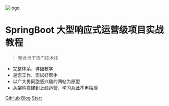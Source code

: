 ![logo](../static/imgs/logo.png ':size=100')
# SpringBoot 大型响应式运营级项目实战教程

> 整合当下热门技术栈

* 完整体系，详细教学
* 是您工作、面试好帮手
* 以广大男同胞感兴趣的网站为原型
* 从架构搭建到上线运营，学习从此不再枯燥


[GitHub](https://github.com/wjup)
[Blog](https://blog.wjup.top)
[Start](/one/)